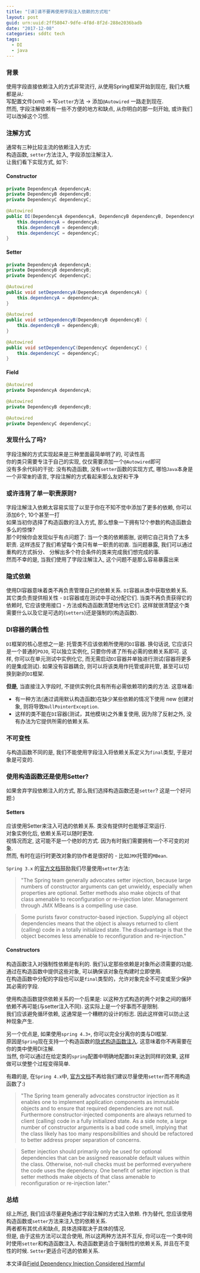 ```yaml
---
title: "[译]请不要再使用字段注入依赖的方式啦"
layout: post
guid: urn:uuid:2ff58047-9dfe-4f8d-8f2d-288e2036badb
date: "2017-12-08"
categories: sddtc tech
tags:
  - DI
  - java
---
```


### 背景 

使用字段直接依赖注入的方式非常流行, 从使用Spring框架开始到现在, 我们大概都是从:  
写配置文件(xml) -> 写`setter`方法 -> 添加`@Autowired` 一路走到现在.  
然而, 字段注解依赖有一些不方便的地方和缺点, 从你明白的那一刻开始, 或许我们可以改掉这个习惯.

### 注解方式

通常有三种比较主流的依赖注入方式:   
构造函数, `setter`方法注入, 字段添加注解注入.  
让我们看下实现方式, 如下:  

#### Constructor

```java
private DependencyA dependencyA;
private DependencyB dependencyB;
private DependencyC dependencyC;
 
@Autowired
public DI(DependencyA dependencyA, DependencyB dependencyB, DependencyC dependencyC) {
    this.dependencyA = dependencyA;
    this.dependencyB = dependencyB;
    this.dependencyC = dependencyC;
}
```

#### Setter

```java
private DependencyA dependencyA;
private DependencyB dependencyB;
private DependencyC dependencyC;
 
@Autowired
public void setDependencyA(DependencyA dependencyA) {
    this.dependencyA = dependencyA;
}
 
@Autowired
public void setDependencyB(DependencyB dependencyB) {
    this.dependencyB = dependencyB;
}
 
@Autowired
public void setDependencyC(DependencyC dependencyC) {
    this.dependencyC = dependencyC;
}
```

#### Field

```java
@Autowired
private DependencyA dependencyA;
 
@Autowired
private DependencyB dependencyB;
 
@Autowired
private DependencyC dependencyC;
```

### 发现什么了吗?

字段注解的方式实现起来是三种里面最简单明了的, 可读性高  
你的类只需要专注于自己的实现, 仅仅需要添加一个`@Autowired`即可  
没有多余代码的干扰: 没有构造函数, 没有`setter`函数的实现方式, 哪怕`Java`本身是一个非常`重`的语言, 字段注解的方式看起来那么友好和干净  

### 或许违背了单一职责原则?

字段注解注入依赖太容易实现了以至于你在不知不觉中添加了更多的依赖, 你可以添加6个, 10个甚至一打  
如果当初你选择了构造函数的注入方式, 那么想象一下拥有12个参数的构造函数会多么的惊悚?  
那个时候你会发现似乎有点问题了: 当一个类的依赖膨胀, 说明它自己背负了太多职责. 这样违反了我们希望每个类只有单一职责的初衷. 当问题暴露, 我们可以通过重构的方式拆分、 分解出多个符合条件的类来完成我们想完成的事.  
然而不幸的是, 当我们使用了字段注解注入, 这个问题不是那么容易暴露出来  

### 隐式依赖

使用DI容器意味着类不再负责管理自己的依赖关系. `DI`容器从类中获取依赖关系. 其它类负责提供相关性 - `DI`容器或在测试中手动分配它们. 当类不再负责获得它的依赖时, 它应该使用接口 - 方法或构造函数清楚地传达它们. 这样就很清楚这个类需要什么以及它是可选的(`setters`)还是强制的(构造函数).

### DI容器的耦合性

`DI`框架的核心思想之一是: 托管类不应该依赖所使用的`DI`容器. 换句话说, 它应该只是一个普通的`POJO`, 可以独立实例化, 只要你传递了所有必需的依赖关系即可. 这样, 你可以在单元测试中实例化它, 而无需启动`DI`容器并单独进行测试(容器将更多的是集成测试). 如果没有容器耦合, 则可以将该类用作托管或非托管, 甚至可以切换到新的`DI`框架. 

**但是**, 当直接注入字段时, 不提供实例化具有所有必需依赖项的类的方法. 这意味着:  

* 有一种方法(通过调用默认构造函数)在缺少某些依赖的情况下使用 new 创建对象, 则将导致`NullPointerException`.
* 这样的类不能在`DI`容器(测试，其他模块)之外重复使用, 因为除了反射之外, 没有办法为它提供所需的依赖关系.

### 不可变性

与构造函数不同的是, 我们不能使用字段注入将依赖关系定义为`final`类型, 于是对象是可变的.

### 使用构造函数还是使用Setter?

如果舍弃字段依赖注入的方式, 那么我们选择构造函数还是`setter`? 这是一个好问题:)

#### Setters

应该使用Setter来注入可选的依赖关系. 类没有提供时也能够正常运行.  
对象实例化后, 依赖关系可以随时更改.   
视情况而定, 这可能不是一个绝妙的方式. 因为有时我们需要拥有一个不可变的对象.   
然而, 有时在运行时更改对象的协作者是很好的 - 比如`JMX`托管的`MBean`.

`Spring 3.x` 的[官方文档](https://docs.spring.io/spring/docs/3.1.x/spring-framework-reference/html/beans.html#d0e2778)鼓励我们尽量使用`setter`方法: 

> "The Spring team generally advocates setter injection, because large numbers of constructor arguments can get unwieldy, especially when properties are optional. Setter methods also make objects of that class amenable to reconfiguration or re-injection later. Management through JMX MBeans is a compelling use case.

> Some purists favor constructor-based injection. Supplying all object dependencies means that the object is always returned to client (calling) code in a totally initialized state. The disadvantage is that the object becomes less amenable to reconfiguration and re-injection."


#### Constructors

构造函数注入对强制性依赖是有利的. 我们认定那些依赖是对象所必须需要的功能.  
通过在构造函数中提供这些对象, 可以确保该对象在构建时立即使用.  
在构造函数中分配的字段也可以是`final`类型的，允许对象完全不可变或至少保护其必需的字段.  

使用构造函数提供依赖关系的一个后果是: 以这种方式构造的两个对象之间的循环依赖不再可能(与setter注入不同). 这实际上是一个好事而不是限制.  
我们应该避免循环依赖, 这通常是一个糟糕的设计的标志. 因此这样做可以防止这种现象产生.  

另一个优点是, 如果使用`spring 4.3+`, 你可以完全分离你的类与DI框架.  
原因是`Spring`现在支持一个构造函数的[隐式构造函数注入](https://spring.io/blog/2016/03/04/core-container-refinements-in-spring-framework-4-3). 这意味着你不再需要在你的类中使用DI注解.  
当然, 你可以通过在给定类的`spring`配置中明确地配置`DI`来达到同样的效果, 这样做可以使整个过程变得简单.  

有趣的是, 在`Spring 4.x`中, [官方文档](https://docs.spring.io/spring/docs/4.2.x/spring-framework-reference/html/beans.html#beans-constructor-injection)不再给我们建议尽量使用`setter`而不用构造函数了:)  

> "The Spring team generally advocates constructor injection as it enables one to implement application components as immutable objects and to ensure that required dependencies are not null. Furthermore constructor-injected components are always returned to client (calling) code in a fully initialized state. As a side note, a large number of constructor arguments is a bad code smell, implying that the class likely has too many responsibilities and should be refactored to better address proper separation of concerns.

> Setter injection should primarily only be used for optional dependencies that can be assigned reasonable default values within the class. Otherwise, not-null checks must be performed everywhere the code uses the dependency. One benefit of setter injection is that setter methods make objects of that class amenable to reconfiguration or re-injection later."


### 总结

综上所述, 我们应该尽量避免通过字段注解的方式注入依赖. 作为替代, 您应该使用构造函数或`setter`方法来注入您的依赖关系.  
两者都有其优点和缺点, 具体选择取决于具体的情况.   
但是, 由于这些方法可以混合使用, 所以这两种方法并不互斥, 你可以在一个类中同时使用`setter`和构造函数注入. 构造函数更适合于强制性的依赖关系, 并且在不变性的时候. `Setter`更适合可选的依赖关系.

本文译自[Field Dependency Injection Considered Harmful](http://vojtechruzicka.com/field-dependency-injection-considered-harmful/)